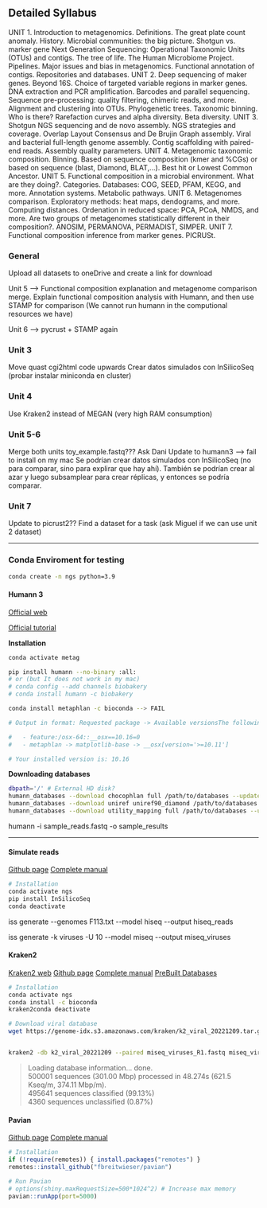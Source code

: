 ## Detailed Syllabus
UNIT 1. Introduction to metagenomics. Definitions. The great plate count anomaly. History. Microbial communities: the big picture. Shotgun vs. marker gene Next Generation Sequencing: Operational Taxonomic Units (OTUs) and contigs. The tree of life. The Human Microbiome Project. Pipelines. Major issues and bias in metagenomics. Functional annotation of contigs. Repositories and databases.
UNIT 2. Deep sequencing of maker genes. Beyond 16S. Choice of targeted variable regions in marker genes. DNA extraction and PCR amplification. Barcodes and parallel sequencing. Sequence pre-processing: quality filtering, chimeric reads, and more. Alignment and clustering into OTUs. Phylogenetic trees. Taxonomic binning. Who is there? Rarefaction curves and alpha diversity. Beta diversity.
UNIT 3. Shotgun NGS sequencing and de novo assembly. NGS strategies and coverage. Overlap Layout Consensus and De Brujin Graph assembly. Viral and bacterial full-length genome assembly. Contig scaffolding with paired-end reads. Assembly quality parameters.
UNIT 4. Metagenomic taxonomic composition. Binning. Based on sequence composition (kmer and %CGs) or based on sequence (blast, Diamond, BLAT,...).
Best hit or Lowest Common Ancestor.
UNIT 5. Functional composition in a microbial environment. What are they doing?. Categories. Databases: COG, SEED, PFAM, KEGG, and more. Annotation systems. Metabolic pathways.
UNIT 6. Metagenomes comparison. Exploratory methods: heat maps, dendograms, and more. Computing distances. Ordenation in reduced space: PCA, PCoA, NMDS, and more. Are two groups of metagenomes statistically different in their composition?. ANOSIM, PERMANOVA, PERMADIST, SIMPER.
UNIT 7. Functional composition inference from marker genes. PICRUSt.


### General

Upload all datasets to oneDrive and create a link for download

Unit 5 --> Functional composition explanation and metagenome comparison merge. Explain functional composition analysis with Humann, and then use STAMP for comparison (We cannot run humann in the computional resources we have)

Unit 6 --> pycrust + STAMP again


### Unit 3
Move quast cgi2html code upwards 
Crear datos simulados con InSilicoSeq (probar instalar miniconda en cluster)


### Unit 4 
Use Kraken2 instead of MEGAN (very high RAM consumption)

### Unit 5-6 

Merge both units
toy_example.fastq??? Ask Dani
Update to humann3 --> fail to install on my mac
Se podrían crear datos simulados con InSilicoSeq (no para comparar, sino para explirar que hay ahí). También se podrían crear al azar y luego subsamplear para crear réplicas, y entonces se podría comparar.


### Unit 7 

Update to picrust2??
Find a dataset for a task (ask Miguel if we can use unit 2 dataset)



***

### Conda Enviroment for testing

```bash
conda create -n ngs python=3.9
```

#### Humann 3

[Official web](https://huttenhower.sph.harvard.edu/humann)

[Official tutorial](https://github.com/biobakery/biobakery/wiki/humann3)


**Installation**  

```bash
conda activate metag

pip install humann --no-binary :all:
# or (but It does not work in my mac) 
# conda config --add channels biobakery
# conda install humann -c biobakery

conda install metaphlan -c bioconda --> FAIL

# Output in format: Requested package -> Available versionsThe following specifications were found to be incompatible with your system:

#   - feature:/osx-64::__osx==10.16=0
#   - metaphlan -> matplotlib-base -> __osx[version='>=10.11']

# Your installed version is: 10.16


```

**Downloading databases**  

```bash
dbpath='/' # External HD disk?
humann_databases --download chocophlan full /path/to/databases --update-config yes
humann_databases --download uniref uniref90_diamond /path/to/databases --update-config yes
humann_databases --download utility_mapping full /path/to/databases --update-config yes
```

humann -i sample_reads.fastq -o sample_results

***


#### Simulate reads

[Github page](https://github.com/HadrienG/InSilicoSeq)
[Complete manual](https://insilicoseq.readthedocs.io/en/latest/)


```bash
# Installation
conda activate ngs
pip install InSilicoSeq
conda deactivate
```


iss generate --genomes F113.txt --model hiseq --output hiseq_reads

iss generate -k viruses -U 10 --model miseq --output miseq_viruses



#### Kraken2

[Kraken2 web](https://ccb.jhu.edu/software/kraken2/)
[Github page](https://github.com/DerrickWood/kraken2)
[Complete manual](https://github.com/DerrickWood/kraken2/blob/master/docs/MANUAL.markdown)
[PreBuilt Databases](https://benlangmead.github.io/aws-indexes/k2)


```bash
# Installation
conda activate ngs
conda install -c bioconda
kraken2conda deactivate
```

```bash
# Download viral database
wget https://genome-idx.s3.amazonaws.com/kraken/k2_viral_20221209.tar.gz


kraken2 -db k2_viral_20221209 --paired miseq_viruses_R1.fastq miseq_viruses_R2.fastq --report kraken2_report.txt > kraken2.txt 
```

> Loading database information... done.  
> 500001 sequences (301.00 Mbp) processed in 48.274s (621.5 Kseq/m, 374.11 Mbp/m).  
>  495641 sequences classified (99.13%)  
>  4360 sequences unclassified (0.87%)  



#### Pavian

[Github page](https://github.com/fbreitwieser/pavian)
[Complete manual]()


```R
# Installation
if (!require(remotes)) { install.packages("remotes") }
remotes::install_github("fbreitwieser/pavian")

# Run Pavian
# options(shiny.maxRequestSize=500*1024^2) # Increase max memory
pavian::runApp(port=5000)
```


